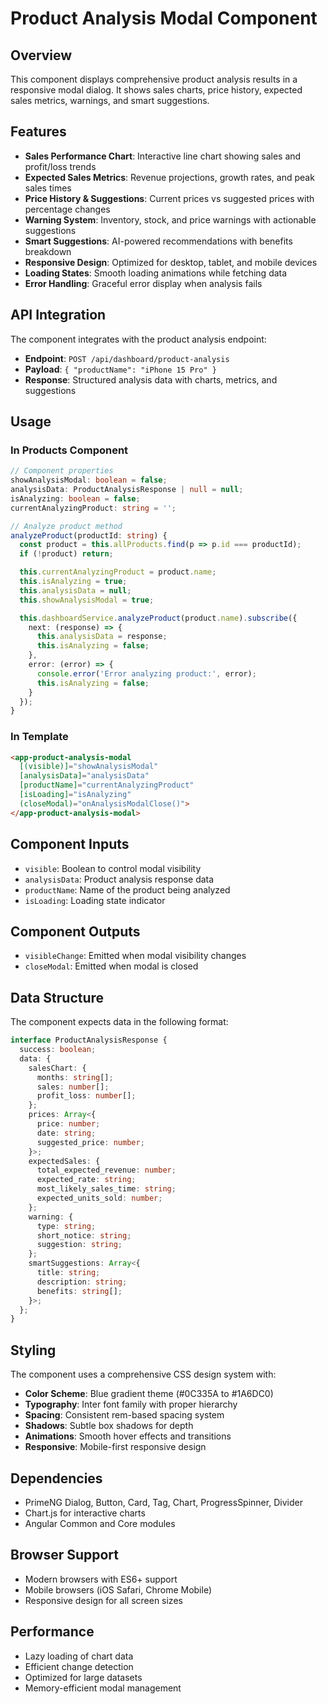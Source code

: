 # Product Analysis Modal Component

## Overview
This component displays comprehensive product analysis results in a responsive modal dialog. It shows sales charts, price history, expected sales metrics, warnings, and smart suggestions.

## Features
- **Sales Performance Chart**: Interactive line chart showing sales and profit/loss trends
- **Expected Sales Metrics**: Revenue projections, growth rates, and peak sales times
- **Price History & Suggestions**: Current prices vs suggested prices with percentage changes
- **Warning System**: Inventory, stock, and price warnings with actionable suggestions
- **Smart Suggestions**: AI-powered recommendations with benefits breakdown
- **Responsive Design**: Optimized for desktop, tablet, and mobile devices
- **Loading States**: Smooth loading animations while fetching data
- **Error Handling**: Graceful error display when analysis fails

## API Integration
The component integrates with the product analysis endpoint:
- **Endpoint**: `POST /api/dashboard/product-analysis`
- **Payload**: `{ "productName": "iPhone 15 Pro" }`
- **Response**: Structured analysis data with charts, metrics, and suggestions

## Usage

### In Products Component
```typescript
// Component properties
showAnalysisModal: boolean = false;
analysisData: ProductAnalysisResponse | null = null;
isAnalyzing: boolean = false;
currentAnalyzingProduct: string = '';

// Analyze product method
analyzeProduct(productId: string) {
  const product = this.allProducts.find(p => p.id === productId);
  if (!product) return;

  this.currentAnalyzingProduct = product.name;
  this.isAnalyzing = true;
  this.analysisData = null;
  this.showAnalysisModal = true;

  this.dashboardService.analyzeProduct(product.name).subscribe({
    next: (response) => {
      this.analysisData = response;
      this.isAnalyzing = false;
    },
    error: (error) => {
      console.error('Error analyzing product:', error);
      this.isAnalyzing = false;
    }
  });
}
```

### In Template
```html
<app-product-analysis-modal
  [(visible)]="showAnalysisModal"
  [analysisData]="analysisData"
  [productName]="currentAnalyzingProduct"
  [isLoading]="isAnalyzing"
  (closeModal)="onAnalysisModalClose()">
</app-product-analysis-modal>
```

## Component Inputs
- `visible`: Boolean to control modal visibility
- `analysisData`: Product analysis response data
- `productName`: Name of the product being analyzed
- `isLoading`: Loading state indicator

## Component Outputs
- `visibleChange`: Emitted when modal visibility changes
- `closeModal`: Emitted when modal is closed

## Data Structure
The component expects data in the following format:

```typescript
interface ProductAnalysisResponse {
  success: boolean;
  data: {
    salesChart: {
      months: string[];
      sales: number[];
      profit_loss: number[];
    };
    prices: Array<{
      price: number;
      date: string;
      suggested_price: number;
    }>;
    expectedSales: {
      total_expected_revenue: number;
      expected_rate: string;
      most_likely_sales_time: string;
      expected_units_sold: number;
    };
    warning: {
      type: string;
      short_notice: string;
      suggestion: string;
    };
    smartSuggestions: Array<{
      title: string;
      description: string;
      benefits: string[];
    }>;
  };
}
```

## Styling
The component uses a comprehensive CSS design system with:
- **Color Scheme**: Blue gradient theme (#0C335A to #1A6DC0)
- **Typography**: Inter font family with proper hierarchy
- **Spacing**: Consistent rem-based spacing system
- **Shadows**: Subtle box shadows for depth
- **Animations**: Smooth hover effects and transitions
- **Responsive**: Mobile-first responsive design

## Dependencies
- PrimeNG Dialog, Button, Card, Tag, Chart, ProgressSpinner, Divider
- Chart.js for interactive charts
- Angular Common and Core modules

## Browser Support
- Modern browsers with ES6+ support
- Mobile browsers (iOS Safari, Chrome Mobile)
- Responsive design for all screen sizes

## Performance
- Lazy loading of chart data
- Efficient change detection
- Optimized for large datasets
- Memory-efficient modal management
